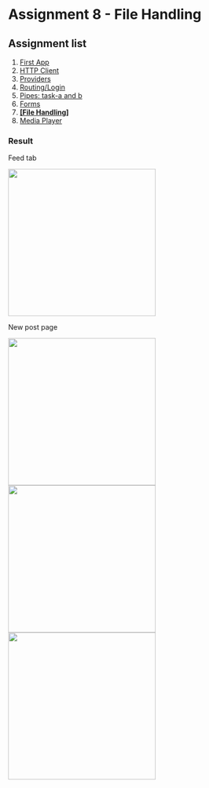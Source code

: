 # Assignment 8 - File Handling

## Assignment list
1. [First App](https://github.com/joonasmkauppinen/first-ionic-app/tree/master)
2. [HTTP Client](https://github.com/joonasmkauppinen/first-ionic-app/tree/http-a)
3. [Providers](https://github.com/joonasmkauppinen/first-ionic-app/tree/ionic-providers)
4. [Routing/Login](https://github.com/joonasmkauppinen/first-ionic-app/tree/ionic-navigation-login)
5. [Pipes: task-a and b](https://github.com/joonasmkauppinen/first-ionic-app/tree/ionic-pipes-task-a)
6. [Forms](https://github.com/joonasmkauppinen/first-ionic-app/tree/ionic-forms)
7. **[[File Handling]](https://github.com/joonasmkauppinen/first-ionic-app/tree/ionic-file-upload)**
8. [Media Player]()

### Result

Feed tab

<img src="https://user-images.githubusercontent.com/28673805/52411861-ca372600-2ae5-11e9-8689-6eabf8a4d2c9.png" width="300">

New post page

<img src="https://user-images.githubusercontent.com/28673805/52411911-f357b680-2ae5-11e9-8a29-d5a2be302098.png" width="300">

<img src="https://user-images.githubusercontent.com/28673805/52412025-3ca80600-2ae6-11e9-9373-308c309b925b.png" width="300">

<img src="https://user-images.githubusercontent.com/28673805/52412237-d5d71c80-2ae6-11e9-90f3-1e63c715485a.png" width="300">
